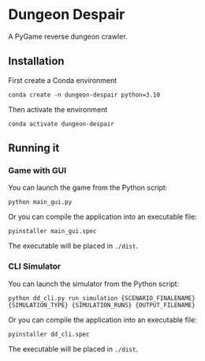 # Dungeon Despair
A PyGame reverse dungeon crawler.

## Installation
First create a Conda environment
```shell
conda create -n dungeon-despair python=3.10
```

Then activate the environment
```shell
conda activate dungeon-despair
```

## Running it

### Game with GUI
You can launch the game from the Python script:
```shell
python main_gui.py
```

Or you can compile the application into an executable file:
```shell
pyinstaller main_gui.spec
```

The executable will be placed in `./dist`.

### CLI Simulator
You can launch the simulator from the Python script:
```shell
python dd_cli.py run_simulation {SCENARIO_FINALENAME} {SIMULATION_TYPE} {SIMULATION_RUNS} {OUTPUT_FILENAME}
```

Or you can compile the application into an executable file:
```shell
pyinstaller dd_cli.spec
```

The executable will be placed in `./dist`.